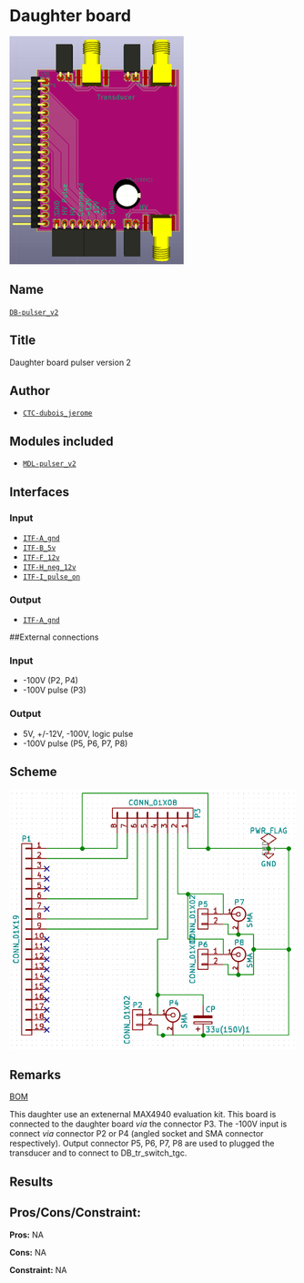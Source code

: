 # Daughter board
![](viewme.png)

## Name
[`DB-pulser_v2`]()

## Title
Daughter board pulser version 2

## Author
* [`CTC-dubois_jerome`]()

## Modules included
* [`MDL-pulser_v2`]()

## Interfaces
### Input
* [`ITF-A_gnd`]()
* [`ITF-B_5v`]()
* [`ITF-F_12v`]()
* [`ITF-H_neg_12v`]()
* [`ITF-I_pulse_on`]()

### Output
* [`ITF-A_gnd`]()

##External connections
### Input
* -100V (P2, P4)
* -100V pulse (P3)

### Output
* 5V, +/-12V, -100V, logic pulse
* -100V pulse (P5, P6, P7, P8)

## Scheme
![](images/scheme.png)

## Remarks
[BOM](./src/DB-pulser_v2.csv)

This daughter use an extenernal MAX4940 evaluation kit. This board is connected to the daughter board *via* the connector P3. The -100V input is connect *via* connector P2 or P4 (angled socket and SMA connector respectively). Output connector P5, P6, P7, P8 are used to plugged the transducer and to connect to DB_tr_switch_tgc.

## Results

## Pros/Cons/Constraint:

**Pros:** NA

**Cons:** NA

**Constraint:** NA
